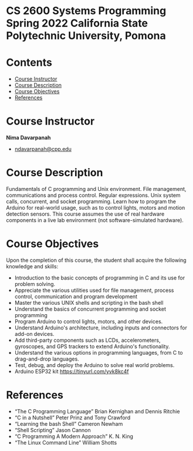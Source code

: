 # CS 2600 Systems Programming Spring 2022 California State Polytechnic University, Pomona  


# Contents

- [Course Instructor](#Course-Instructor)
- [Course Description](#Course-Description)
- [Course Objectives](#Course-Objectives)
- [References](#References)  
<!-- - [Code of conduct](#code-of-conduct)
- [Team](#team) -->
# Course Instructor  
**Nima Davarpanah**  
* [ndavarpanah@cpp.edu](ndavarpanah@cpp.edu)  

# Course Description  
Fundamentals of C programming 
and Unix environment. File management, communications and process control. Regular expressions. Unix system calls, concurrent, and socket programming. Learn how to program the Arduino for real-world usage, such as to control lights, motors and motion detection sensors. This course assumes the use of real hardware components in a live lab environment (not software-simulated hardware).   

# Course Objectives  
Upon the completion of this course, the student shall acquire the following knowledge and skills:
* Introduction to the basic concepts of programming in C and its use for problem solving.
* Appreciate the various utilities used for file management, process control, communication and program development
* Master the various UNIX shells and scripting in the bash shell
* Understand the basics of concurrent programming and socket programming
* Program Arduino to control lights, motors, and other devices.
* Understand Arduino's architecture, including inputs and connectors for add-on devices.
* Add third-party components such as LCDs, accelerometers, gyroscopes, and GPS trackers to extend Arduino's functionality.
* Understand the various options in programming languages, from C to drag-and-drop languages.
* Test, debug, and deploy the Arduino to solve real world problems.
* Arduino ESP32 kit 
 https://tinyurl.com/yvk8kc4f

# References  
 * “The C Programming Language”
 Brian Kernighan and Dennis Ritchie  
 * “C in a Nutshell”
 Peter Prinz and Tony Crawford  
 * “Learning the bash Shell”
 Cameron Newham  
 * “Shell Scripting”
 Jason Cannon  
 * “C Programming A Modern Approach” 
 K. N. King  
 * “The Linux Command Line”
 William Shotts  
